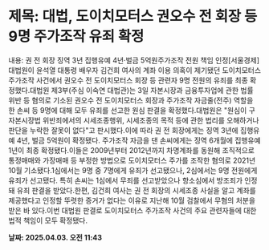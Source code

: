 # **제목: 대법, 도이치모터스 권오수 전 회장 등 9명 주가조작 유죄 확정**

  내용: 권 전 회장 징역 3년 집행유예 4년·벌금 5억원주가조작 전원 책임 인정[서울경제] 대법원이 윤석열 대통령 배우자 김건희 여사의 계좌 이용 의혹이 제기됐던 도이치모터스 주가조작 사건에서 권오수 전 도이치모터스 회장 등 관련자 9명 전원의 유죄를 최종 확정했다.대법원 제3부(주심 이숙연 대법관)는 3일 자본시장과 금융투자업에 관한 법률 위반 등 혐의로 기소된 권오수 전 도이치모터스 회장과 주가조작 자금줄(전주) 역할을 한 손씨 등 9명에 대해 모두 유죄를 선고한 원심 판결을 확정했다.대법원은 "원심이 구 자본시장법 위반죄에서의 시세조종행위, 시세조종의 목적 등에 관한 법리를 오해하거나 판단을 누락한 잘못이 없다"고 판시했다.이에 따라 권 전 회장에게는 징역 3년에 집행유예 4년, 벌금 5억원이 확정됐다. 주가조작 자금을 댄 손씨에게는 징역 6개월에 집행유예 1년이 최종 확정됐다.이들은 2009년부터 2012년까지 차명계좌를 동원해 조직적으로 통정매매와 가장매매 등 부정한 방법으로 도이치모터스 주가를 조작한 혐의로 2021년 10월 기소됐다.1심에서는 9명 중 7명에게 유죄가 선고됐으나, 2심에서는 9명 전원에게 유죄가 선고됐다. 특히 손씨는 1심에서 무죄를 선고받았으나 항소심에서 방조죄가 인정돼 유죄 판결을 받았다.한편, 김건희 여사는 권 전 회장의 시세조종 사실을 알고 계좌를 제공했다고 인정할 뚜렷한 증거가 없다는 이유로 지난해 10월 검찰에서 무혐의 처분을 받은 바 있다.이번 대법원 판결로 도이치모터스 주가조작 사건의 주요 관련자들에 대한 법적 책임이 모두 확정됐다.

  **날짜: 2025.04.03. 오전 11:43**